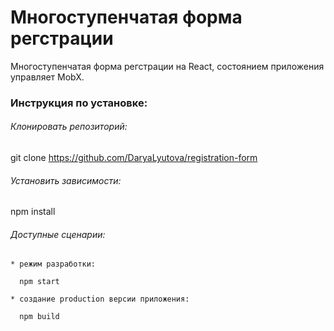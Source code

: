 # Многоступенчатая форма регстрации

Многоступенчатая форма регстрации на React, состоянием приложения управляет MobX.

### Инструкция по установке:
###### Клонировать репозиторий:
git clone https://github.com/DaryaLyutova/registration-form

###### Установить зависимости:
npm install

###### Доступные сценарии:
    * режим разработки:

      npm start

    * создание production версии приложения:

      npm build